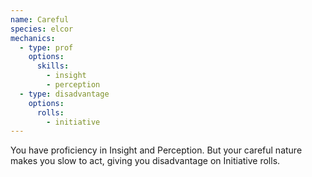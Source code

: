 ```yaml
---
name: Careful
species: elcor
mechanics:
  - type: prof
    options:
      skills:
        - insight
        - perception
  - type: disadvantage
    options:
      rolls:
        - initiative
---
```

You have proficiency in Insight and Perception. But your careful nature makes you slow to act, giving you disadvantage on 
Initiative rolls.  
